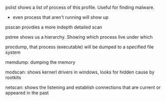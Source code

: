 pslist shows a list of process of this profile. Useful for finding malware.
- even process that aren't running will show up

psscan provdies a more indepth detailed scan

pstree shows us a hierarchy. Showing which process live under which

procdump, that process (executable) will be dumped to a specified file system

memdump: dumping the memory 

modscan: shows kernerl drivers in windows, looks for hidden cause by rootkits

netscan: shows the listening and establish connections that are current or appeared in the past



